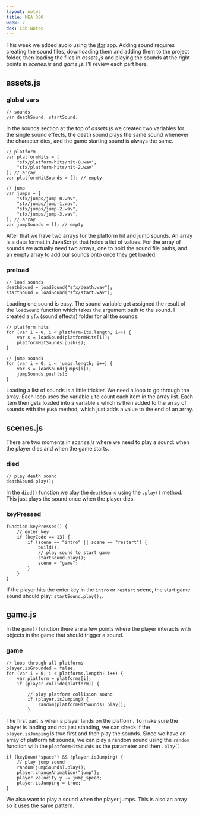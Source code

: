 ```yaml
---
layout: notes
title: MEA 300
week: 7
dek: Lab Notes
---
```


This week we added audio using the [jfxr](https://jfxr.frozenfractal.com/) app.  Adding sound requires creating the sound files, downloading them and adding them to the project folder, then loading the files in *assets.js* and playing the sounds at the right points in *scenes.js* and *game.js*.  I'll review each part here.

## assets.js

### global vars

```
// sounds
var deathSound, startSound;
```

In the sounds section at the top of *assets.js* we created two variables for the single sound effects, the death sound plays the same sound whenever the character dies, and the game starting sound is always the same.

```
// platform
var platformHits = [
    "sfx/platform-hits/hit-0.wav",
    "sfx/platform-hits/hit-2.wav"
]; // array 
var platformHitSounds = []; // empty 

// jump
var jumps = [
    "sfx/jumps/jump-0.wav",
    "sfx/jumps/jump-1.wav",
    "sfx/jumps/jump-2.wav",
    "sfx/jumps/jump-3.wav",
]; // array 
var jumpSounds = []; // empty 
```

After that we have two arrays for the platform hit and jump sounds.  An array is a data format in JavaScript that holds a list of values.  For the array of sounds we actually need two arrays, one to hold the sound file paths, and an empty array to add our sounds onto once they get loaded.

### preload

```
// load sounds 
deathSound = loadSound("sfx/death.wav");
startSound = loadSound("sfx/start.wav");
```

Loading one sound is easy.  The sound variable get assigned the result of the `loadSound` function which takes the argument path to the sound.  I created a `sfx` (sound effects) folder for all the sounds.

```
// platform hits 
for (var i = 0; i < platformHits.length; i++) {
    var s = loadSound(platformHits[i]);
    platformHitSounds.push(s);
}

// jump sounds 
for (var i = 0; i < jumps.length; i++) {
    var s = loadSound(jumps[i]);
    jumpSounds.push(s);
}
```

Loading a list of sounds is a little trickier.  We need a loop to go through the array.  Each loop uses the variable `i` to count each item in the array list.  Each item then gets loaded into a variable `s` which is then added to the array of sounds with the `push` method, which just adds a value to the end of an array.

## scenes.js

There are two moments in *scenes.js* where we need to play a sound: when the player dies and when the game starts.

### died

```
// play death sound
deathSound.play();
```

In the `died()` function we play the `deathSound` using the `.play()` method.  This just plays the sound once when the player dies.

### keyPressed

```
function keyPressed() {
    // enter key
    if (keyCode == 13) {
        if (scene == "intro" || scene == "restart") {
            build();
            // play sound to start game
            startSound.play();
            scene = "game";
        }
    }
}
```

If the player hits the enter key in the `intro` or `restart` scene, the start game sound should play: `startSound.play();`.


## game.js

In the `game()` function there are a few points where the player interacts with objects in the game that should trigger a sound.

### game

```
// loop through all platforms
player.isGrounded = false;
for (var i = 0; i < platforms.length; i++) {
    var platform = platforms[i];
    if (player.collide(platform)) {
        
        // play platform collision sound
        if (player.isJumping) {
            random(platformHitSounds).play();
        }
```

The first part is when a player lands on the platform.  To make sure the player is landing and not just standing, we can check if the `player.isJumping` is true first and then play the sounds.  Since we have an array of platform hit sounds, we can play a random sound using the `random` function with the `platformHitSounds` as the parameter and then `.play()`.

```
if (keyDown("space") && !player.isJumping) {
    // play jump sound
    random(jumpSounds).play();
    player.changeAnimation("jump");
    player.velocity.y -= jump_speed;
    player.isJumping = true;
}
```

We also want to play a sound when the player jumps.  This is also an array so it uses the same pattern.